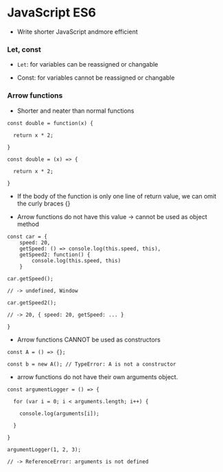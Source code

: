 
# JavaScript ES6

- Write shorter JavaScript andmore efficient

### Let, const

- ```Let```: for variables can be reassigned or changable

- Const:  for variables cannot be reassigned or changable


### Arrow functions

- Shorter and neater than normal functions


```
const double = function(x) {

  return x * 2;

}
```

```
const double = (x) => {

  return x * 2;

}

```

- If the body of the function is only one line of return value, we can omit the curly braces {}


- Arrow functions do not have this value -> cannot be used as object method

```
const car = {
    speed: 20,
    getSpeed: () => console.log(this.speed, this),
    getSpeed2: function() {
        console.log(this.speed, this)
    }

car.getSpeed();

// -> undefined, Window

car.getSpeed2();

// -> 20, { speed: 20, getSpeed: ... }

}
```

- Arrow functions CANNOT be used as constructors

```
const A = () => {};

const b = new A(); // TypeError: A is not a constructor

```

-  arrow functions do not have their own arguments object.

```
const argumentLogger = () => {

  for (var i = 0; i < arguments.length; i++) {

    console.log(arguments[i]);

  }

}

argumentLogger(1, 2, 3);

// -> ReferenceError: arguments is not defined
```